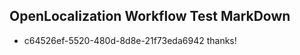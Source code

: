 ## OpenLocalization Workflow Test MarkDown
* c64526ef-5520-480d-8d8e-21f73eda6942 thanks!

<!--HONumber=Aug16_HO3-->


